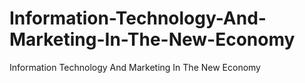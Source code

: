 # Information-Technology-And-Marketing-In-The-New-Economy
Information Technology And Marketing In The New Economy
